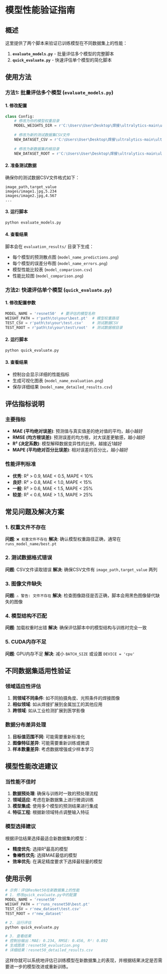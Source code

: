 # 模型性能验证指南

## 概述
这里提供了两个脚本来验证已训练模型在不同数据集上的性能：

1. **`evaluate_models.py`** - 批量评估多个模型的完整脚本
2. **`quick_evaluate.py`** - 快速评估单个模型的简化脚本

## 使用方法

### 方法1: 批量评估多个模型 (`evaluate_models.py`)

#### 1. 修改配置
```python
class Config:
    # 修改为你的模型权重目录
    MODEL_WEIGHTS_DIR = r'C:\Users\User\Desktop\焊接\ultralytics-main\ultralytics-main\其他模型-正反拼接300轮'
    
    # 修改为新的测试数据集CSV文件
    NEW_DATASET_CSV = r'C:\Users\User\Desktop\焊接\ultralytics-main\ultralytics-main\新数据集\test.csv'
    
    # 修改为新数据集的根目录
    NEW_DATASET_ROOT = r'C:\Users\User\Desktop\焊接\ultralytics-main\ultralytics-main\新数据集'
```

#### 2. 准备测试数据
确保你的测试数据CSV文件格式如下：
```csv
image_path,target_value
images/image1.jpg,5.234
images/image2.jpg,4.567
...
```

#### 3. 运行脚本
```bash
python evaluate_models.py
```

#### 4. 查看结果
脚本会在 `evaluation_results/` 目录下生成：
- 每个模型的预测散点图 (`model_name_predictions.png`)
- 每个模型的误差分布图 (`model_name_errors.png`)
- 模型性能比较表 (`model_comparison.csv`)
- 性能比较图 (`model_comparison.png`)

### 方法2: 快速评估单个模型 (`quick_evaluate.py`)

#### 1. 修改配置参数
```python
MODEL_NAME = 'resnet50'  # 要评估的模型名称
WEIGHT_PATH = r'path\to\your\best.pt'  # 模型权重路径
TEST_CSV = r'path\to\your\test.csv'    # 测试数据CSV
TEST_ROOT = r'path\to\your\test\root'  # 测试数据根目录
```

#### 2. 运行脚本
```bash
python quick_evaluate.py
```

#### 3. 查看结果
- 控制台会显示详细的性能指标
- 生成可视化图表 (`model_name_evaluation.png`)
- 保存详细结果 (`model_name_detailed_results.csv`)

## 评估指标说明

### 主要指标
- **MAE (平均绝对误差)**: 预测值与真实值差的绝对值的平均，越小越好
- **RMSE (均方根误差)**: 预测误差的均方根，对大误差更敏感，越小越好
- **R² (决定系数)**: 模型解释数据变异性的比例，越接近1越好
- **MAPE (平均绝对百分比误差)**: 相对误差的百分比，越小越好

### 性能评判标准
- **优秀**: R² > 0.9, MAE < 0.5, MAPE < 10%
- **良好**: R² > 0.8, MAE < 1.0, MAPE < 15%
- **一般**: R² > 0.6, MAE < 1.5, MAPE < 25%
- **较差**: R² < 0.6, MAE > 1.5, MAPE > 25%

## 常见问题及解决方案

### 1. 权重文件不存在
**问题**: `❌ 权重文件不存在`
**解决**: 确认模型权重路径正确，通常在 `runs_model_name/best.pt`

### 2. 测试数据格式错误
**问题**: CSV文件读取错误
**解决**: 确保CSV文件有 `image_path,target_value` 两列

### 3. 图像文件缺失
**问题**: `⚠️ 警告: 文件不存在`
**解决**: 检查图像路径是否正确，脚本会用黑色图像替代缺失的图像

### 4. 模型结构不匹配
**问题**: 加载权重时出错
**解决**: 确保评估脚本中的模型结构与训练时完全一致

### 5. CUDA内存不足
**问题**: GPU内存不足
**解决**: 减小 `BATCH_SIZE` 或设置 `DEVICE = 'cpu'`

## 不同数据集适用性验证

### 领域适应性评估
1. **同领域不同条件**: 如不同拍摄角度、光照条件的焊接图像
2. **相似领域**: 如从焊接扩展到金属加工的其他应用
3. **跨领域**: 如从工业检测扩展到医学影像

### 数据分布差异处理
1. **目标值范围不同**: 可能需要重新标准化
2. **图像特征差异**: 可能需要重新训练或微调
3. **样本数量差异**: 考虑数据增强或少样本学习

## 模型性能改进建议

### 当性能不佳时
1. **数据预处理**: 确保与训练时一致的预处理流程
2. **领域适应**: 考虑在新数据集上进行微调训练
3. **模型集成**: 使用多个模型的预测结果进行集成
4. **特征工程**: 根据新领域特点调整输入特征

### 模型选择建议
根据评估结果选择最适合新数据集的模型：
- **精度优先**: 选择R²最高的模型
- **鲁棒性优先**: 选择MAE最低的模型
- **效率优先**: 在满足精度要求下选择最轻量的模型

## 使用示例

```python
# 示例：评估ResNet50在新数据集上的性能
# 1. 修改quick_evaluate.py中的配置
MODEL_NAME = 'resnet50'
WEIGHT_PATH = r'runs_resnet50\best.pt'
TEST_CSV = r'new_dataset\test.csv'
TEST_ROOT = r'new_dataset'

# 2. 运行评估
python quick_evaluate.py

# 3. 查看结果
# 控制台输出：MAE: 0.234, RMSE: 0.456, R²: 0.892
# 生成图表：resnet50_evaluation.png
# 详细结果：resnet50_detailed_results.csv
```

这样你就可以系统地评估已训练模型在新数据集上的表现，并根据结果决定是否需要进一步的模型改进或重新训练。
